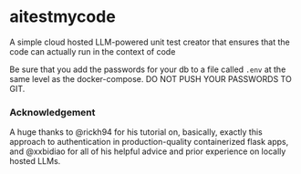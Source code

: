 # aitestmycode
A simple cloud hosted LLM-powered unit test creator that ensures that the code can actually run in the context of code 

Be sure that you add the passwords for your db to a file called `.env` at the same level as the docker-compose. DO NOT PUSH YOUR PASSWORDS TO GIT.   


### Acknowledgement

A huge thanks to @rickh94 for his tutorial on, basically, exactly this approach to authentication in production-quality containerized flask apps, and @xxbidiao for all of his helpful advice and prior experience on locally hosted LLMs.
